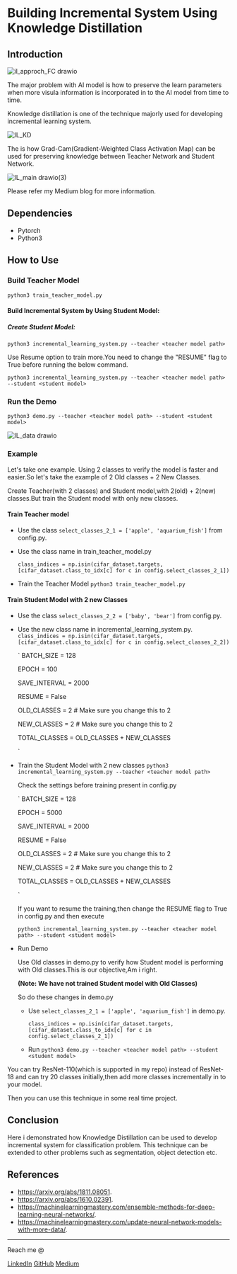 # Building Incremental System Using Knowledge Distillation

## Introduction

![il_approch_FC drawio](https://user-images.githubusercontent.com/22910010/229521934-9ebd4022-bacb-4614-81d8-5c3599dc69cf.png)

The major problem with AI model is how to preserve the learn parameters when more visula information is incorporated in to the AI model from time to time.

Knowledge distillation is one of the technique majorly used for developing incremental learning system.

![IL_KD](https://user-images.githubusercontent.com/22910010/229520825-7bc62e2b-a6b0-42f8-9894-5e74698efe7b.png)

The is how Grad-Cam(Gradient-Weighted Class Activation Map) can be used for preserving knowledge between Teacher Network and Student Network.

![IL_main drawio(3)](https://user-images.githubusercontent.com/22910010/229521347-336a9252-8b46-4752-87c6-79bfbb2fd07d.png)

Please refer my Medium blog for more information.

## Dependencies
- Pytorch
- Python3

## How to Use

### Build Teacher Model

`python3 train_teacher_model.py`

#### Build Incremental System by Using Student Model:

##### Create Student Model:

`python3 incremental_learning_system.py --teacher <teacher model path>`

Use Resume option to train more.You need to change the "RESUME" flag to True before running the below command.

`python3 incremental_learning_system.py --teacher <teacher model path> --student <student model>`


### Run the Demo

`python3 demo.py --teacher <teacher model path> --student <student model>`

![IL_data drawio](https://user-images.githubusercontent.com/22910010/229521130-be2cf7e4-998d-466e-bf70-b919448d66e6.png)

### Example

Let's take one example.
Using 2 classes to verify the model is faster and easier.So let's take the example of 2 Old classes + 2 New Classes.

Create Teacher(with 2 classes) and Student model,with 2(old) + 2(new) classes.But train the Student model with only new classes.

#### Train Teacher model

- Use the class `select_classes_2_1 = ['apple', 'aquarium_fish']` from config.py.
- Use the class name in train_teacher_model.py

    `class_indices = np.isin(cifar_dataset.targets, [cifar_dataset.class_to_idx[c] for c in config.select_classes_2_1])`

- Train the Teacher Model
    `python3 train_teacher_model.py`

#### Train Student Model with 2 new Classes

- Use the class `select_classes_2_2 = ['baby', 'bear']` from config.py.

- Use the new class name in incremental_learning_system.py.
    `class_indices = np.isin(cifar_dataset.targets, [cifar_dataset.class_to_idx[c] for c in config.select_classes_2_2])`

    ` 
    BATCH_SIZE = 128

    EPOCH = 100

    SAVE_INTERVAL = 2000

    RESUME = False

    OLD_CLASSES = 2 # Make sure you change this to 2

    NEW_CLASSES = 2 # Make sure you change this to 2

    TOTAL_CLASSES = OLD_CLASSES + NEW_CLASSES

    `

- Train the Student Model with 2 new classes
    `python3 incremental_learning_system.py --teacher <teacher model path>`

   Check the settings before training present in config.py

    `
    BATCH_SIZE = 128

    EPOCH = 5000

    SAVE_INTERVAL = 2000

    RESUME = False

    OLD_CLASSES = 2 # Make sure you change this to 2

    NEW_CLASSES = 2 # Make sure you change this to 2

    TOTAL_CLASSES = OLD_CLASSES + NEW_CLASSES

    `

    If you want to resume the training,then change the RESUME flag to True in config.py and then execute

    `python3 incremental_learning_system.py --teacher <teacher model path> --student <student model>`

- Run Demo

    Use Old classes in demo.py to verify how Student model is performing with Old classes.This is our objective,Am i right.

    __(Note: We have not trained Student model with Old Classes)__

    So do these changes in demo.py

    - Use `select_classes_2_1 = ['apple', 'aquarium_fish']` in demo.py.

        `class_indices = np.isin(cifar_dataset.targets, [cifar_dataset.class_to_idx[c] for c in config.select_classes_2_1])`
    - Run
        `python3 demo.py --teacher <teacher model path> --student <student model>`


You can try ResNet-110(which is supported in my repo) instead of ResNet-18 and can try 20 classes initially,then add more classes incrementally in to your model.

Then you can use this technique in some real time project.

## Conclusion

Here i demonstrated how Knowledge Distillation can be used to develop incremental system for classification problem.
This technique can be extended to other problems such as segmentation, object detection etc.


## References
- https://arxiv.org/abs/1811.08051.
- https://arxiv.org/abs/1610.02391.
- https://machinelearningmastery.com/ensemble-methods-for-deep-learning-neural-networks/.
- https://machinelearningmastery.com/update-neural-network-models-with-more-data/.

---
Reach me @

[LinkedIn](https://www.linkedin.com/in/satya1507/) [GitHub](https://github.com/satya15july) [Medium](https://medium.com/@satya15july_11937)

